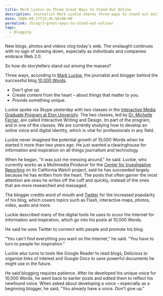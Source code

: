 ```yaml
---
title: Mark Luckie on Three Great Ways to Stand Out Online
description: Journalist Mark Luckie shares three ways to stand out online.
date: 2009-09-17T15:45:56+00:00
permalink: /blog/3-great-ways-to-stand-out-online/
tags:
  - Blogging
---
```


New blogs, photos and videos clog today's web. The onslaught continues with no sign of slowing down, especially as individuals and companies embrace Web 2.0.

So how do storytellers stand out among the masses?

Three ways, according to [Mark Luckie](http://www.getluckie.net/), the journalist and blogger behind the successful blog [10,000 Words](http://10000words.net/).

- Don't give up.
- Create content from the heart – about things that matter to you.
- Provide something unique.

Luckie spoke via Skype yesterday with two classes in the [Interactive Media Graduate Program at Elon University](http://www.elon.edu/e-web/academics/communications/interactive_media/). The two classes, led by [Dr. Michelle Ferrier](http://www.linkedin.com/pub/michelle-ferrier/4/238/b18), are called Interactive Writing and Design. Im part of the program, and in one of the classes. We are currently studying how to develop an online voice and digital identity, which is vital for professionals in any field.

Luckie never imagined the potential growth of 10,000 Words when he started it more than two years ago. He just wanted a clearinghouse for information and inspiration on all things journalism and technology.

When he began, "it was just me messing around," he said. Luckie, who currently works as a Multimedia Producer for the [Center for Investigative Reporting](http://centerforinvestigativereporting.org/) on its California Watch project, said he has succeeded largely because he has written from the heart. The posts that often garner the most attention are ones he writes off the cuff and quickly, instead of the ones that are more researched and massaged.

The blogger credits word of mouth and [Twitter](http://twitter.com/10000Words) for the increased popularity of his blog, which covers topics such as Flash, interactive maps, photos, video, audio and more.

Luckie described many of the digital tools he uses to scour the Internet for information and inspiration, which go into his posts at 10,000 Words.

He said he uses Twitter to connect with people and promote his blog.

"You can't find everything you want on the Internet," he said. "You have to turn to people for inspiration."

Luckie also turns to tools like Google Reader to read blogs, Delicious to organize links of interest and Google Docs to save powerful documents he might use in the future.

He said blogging requires patience. After he developed his unique voice for 10,000 Words, he went back to earlier posts and edited them to reflect his newfound voice. When asked about developing a voice – especially as a beginning blogger, he said, "You already have a voice. Don't give up."

